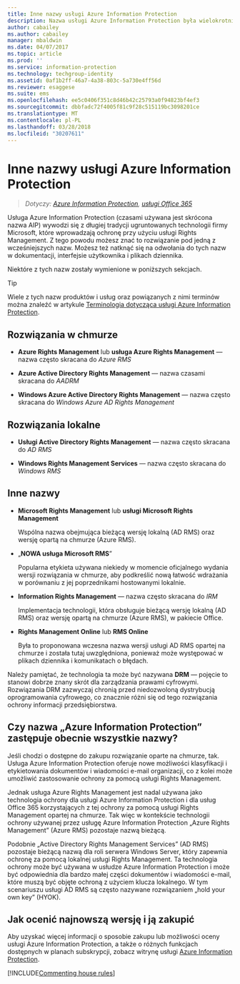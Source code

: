 ```yaml
---
title: Inne nazwy usługi Azure Information Protection
description: Nazwa usługi Azure Information Protection była wielokrotnie zmieniana i możesz ją znać pod jej poprzednią nazwą.
author: cabailey
ms.author: cabailey
manager: mbaldwin
ms.date: 04/07/2017
ms.topic: article
ms.prod: ''
ms.service: information-protection
ms.technology: techgroup-identity
ms.assetid: 0af1b2ff-46a7-4a38-803c-5a730e4ff56d
ms.reviewer: esaggese
ms.suite: ems
ms.openlocfilehash: ee5c0406f351c8d46b42c25793a0f94823bf4ef3
ms.sourcegitcommit: dbbfadc72f4005f81c9f28c515119bc3098201ce
ms.translationtype: MT
ms.contentlocale: pl-PL
ms.lasthandoff: 03/28/2018
ms.locfileid: "30207611"
---
```

# <a name="azure-information-protection---also-known-as-"></a>Inne nazwy usługi Azure Information Protection

>*Dotyczy: [Azure Information Protection](https://azure.microsoft.com/pricing/details/information-protection), [usługi Office 365](http://download.microsoft.com/download/E/C/F/ECF42E71-4EC0-48FF-AA00-577AC14D5B5C/Azure_Information_Protection_licensing_datasheet_EN-US.pdf)*

Usługa Azure Information Protection (czasami używana jest skrócona nazwa AIP) wywodzi się z długiej tradycji ugruntowanych technologii firmy Microsoft, które wprowadzają ochronę przy użyciu usługi Rights Management. Z tego powodu możesz znać to rozwiązanie pod jedną z wcześniejszych nazw. Możesz też natknąć się na odwołania do tych nazw w dokumentacji, interfejsie użytkownika i plikach dziennika. 

Niektóre z tych nazw zostały wymienione w poniższych sekcjach.

> [!TIP]
> Wiele z tych nazw produktów i usług oraz powiązanych z nimi terminów można znaleźć w artykule [Terminologia dotycząca usługi Azure Information Protection](../get-started/terminology.md).

## <a name="cloud-based-solutions"></a>Rozwiązania w chmurze

- **Azure Rights Management** lub **usługa Azure Rights Management** — nazwa często skracana do *Azure RMS*

- **Azure Active Directory Rights Management** — nazwa czasami skracana do *AADRM*

- **Windows Azure Active Directory Rights Management** — nazwa często skracana do *Windows Azure AD Rights Management*

## <a name="on-premises-solutions"></a>Rozwiązania lokalne

- **Usługi Active Directory Rights Management** — nazwa często skracana do *AD RMS*

- **Windows Rights Management Services** — nazwa często skracana do *Windows RMS*

## <a name="other-names"></a>Inne nazwy

- **Microsoft Rights Management** lub **usługi Microsoft Rights Management**
    
    Wspólna nazwa obejmująca bieżącą wersję lokalną (AD RMS) oraz wersję opartą na chmurze (Azure RMS).

- „**NOWA usługa Microsoft RMS**”
    
    Popularna etykieta używana niekiedy w momencie oficjalnego wydania wersji rozwiązania w chmurze, aby podkreślić nową łatwość wdrażania w porównaniu z jej poprzednikami hostowanymi lokalnie.

- **Information Rights Management** — nazwa często skracana do *IRM*
    
    Implementacja technologii, która obsługuje bieżącą wersję lokalną (AD RMS) oraz wersję opartą na chmurze (Azure RMS), w pakiecie Office. 

- **Rights Management Online** lub **RMS Online**
    
    Była to proponowana wczesna nazwa wersji usługi AD RMS opartej na chmurze i została tutaj uwzględniona, ponieważ może występować w plikach dziennika i komunikatach o błędach.

Należy pamiętać, że technologia ta może być nazywana **DRM** — pojęcie to stanowi dobrze znany skrót dla zarządzania prawami cyfrowymi. Rozwiązania DRM zazwyczaj chronią przed niedozwoloną dystrybucją oprogramowania cyfrowego, co znacznie różni się od tego rozwiązania ochrony informacji przedsiębiorstwa. 

## <a name="does-azure-information-protection-now-replace-all-these-names"></a>Czy nazwa „Azure Information Protection” zastępuje obecnie wszystkie nazwy?

Jeśli chodzi o dostępne do zakupu rozwiązanie oparte na chmurze, tak. Usługa Azure Information Protection oferuje nowe możliwości klasyfikacji i etykietowania dokumentów i wiadomości e-mail organizacji, co z kolei może umożliwić zastosowanie ochrony za pomocą usługi Rights Management. 

Jednak usługa Azure Rights Management jest nadal używana jako technologia ochrony dla usługi Azure Information Protection i dla usług Office 365 korzystających z tej ochrony za pomocą usługi Rights Management opartej na chmurze. Tak więc w kontekście technologii ochrony używanej przez usługę Azure Information Protection „Azure Rights Management” (Azure RMS) pozostaje nazwą bieżącą.

Podobnie „Active Directory Rights Management Services” (AD RMS) pozostaje bieżącą nazwą dla roli serwera Windows Server, który zapewnia ochronę za pomocą lokalnej usługi Rights Management. Ta technologia ochrony może być używana w usłudze Azure Information Protection i może być odpowiednia dla bardzo małej części dokumentów i wiadomości e-mail, które muszą być objęte ochroną z użyciem klucza lokalnego. W tym scenariuszu usługi AD RMS są często nazywane rozwiązaniem „hold your own key” (HYOK).

## <a name="how-to-evaluate-or-purchase-the-latest-version"></a>Jak ocenić najnowszą wersję i ją zakupić

Aby uzyskać więcej informacji o sposobie zakupu lub możliwości oceny usługi Azure Information Protection, a także o różnych funkcjach dostępnych w planach subskrypcji, zobacz witrynę usługi [Azure Information Protection](https://www.microsoft.com/cloud-platform/azure-information-protection).

[!INCLUDE[Commenting house rules](../includes/houserules.md)]
